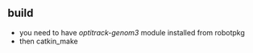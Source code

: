 build
-----
* you need to have *optitrack-genom3* module installed from robotpkg
* then catkin_make
